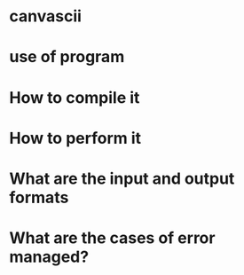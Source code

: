 # canvascii
# use of program
# How to compile it
# How to perform it
# What are the input and output formats
# What are the cases of error managed?

